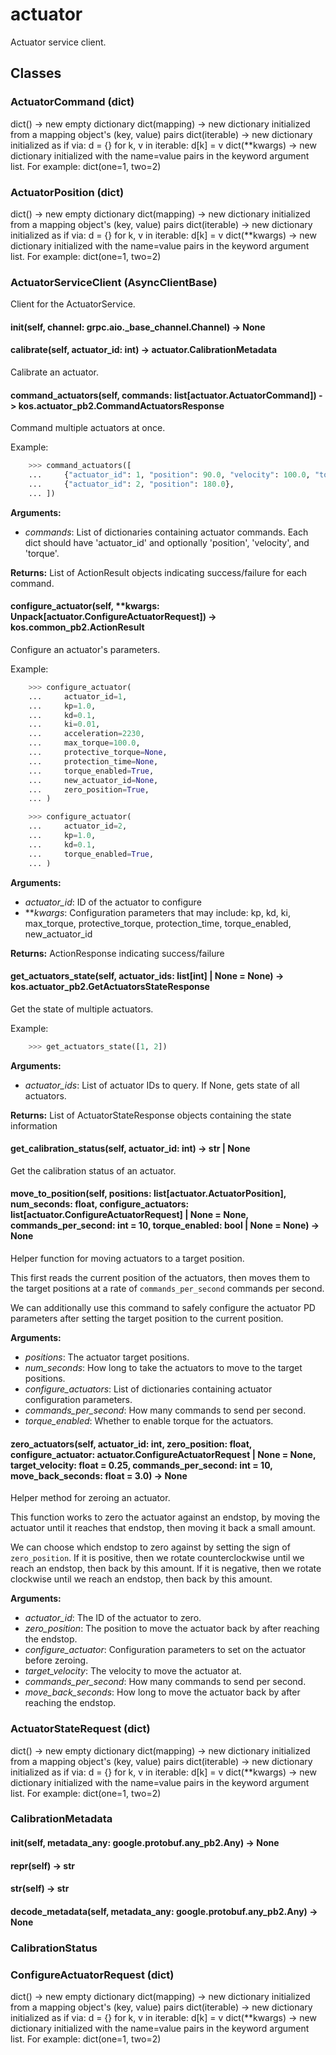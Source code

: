 # actuator

Actuator service client.

## Classes

### ActuatorCommand (dict)

dict() -> new empty dictionary
dict(mapping) -> new dictionary initialized from a mapping object's
    (key, value) pairs
dict(iterable) -> new dictionary initialized as if via:
    d = {}
    for k, v in iterable:
        d[k] = v
dict(**kwargs) -> new dictionary initialized with the name=value pairs
    in the keyword argument list.  For example:  dict(one=1, two=2)

### ActuatorPosition (dict)

dict() -> new empty dictionary
dict(mapping) -> new dictionary initialized from a mapping object's
    (key, value) pairs
dict(iterable) -> new dictionary initialized as if via:
    d = {}
    for k, v in iterable:
        d[k] = v
dict(**kwargs) -> new dictionary initialized with the name=value pairs
    in the keyword argument list.  For example:  dict(one=1, two=2)

### ActuatorServiceClient (AsyncClientBase)

Client for the ActuatorService.

#### __init__(self, channel: grpc.aio._base_channel.Channel) -> None


#### calibrate(self, actuator_id: int) -> actuator.CalibrationMetadata

Calibrate an actuator.

#### command_actuators(self, commands: list[actuator.ActuatorCommand]) -> kos.actuator_pb2.CommandActuatorsResponse

Command multiple actuators at once.

Example:
```python
    >>> command_actuators([
    ...     {"actuator_id": 1, "position": 90.0, "velocity": 100.0, "torque": 1.0},
    ...     {"actuator_id": 2, "position": 180.0},
    ... ])

```
**Arguments:**
- *commands*: List of dictionaries containing actuator commands.
             Each dict should have 'actuator_id' and optionally 'position',
             'velocity', and 'torque'.

**Returns:**
    List of ActionResult objects indicating success/failure for each command.

#### configure_actuator(self, **kwargs: Unpack[actuator.ConfigureActuatorRequest]) -> kos.common_pb2.ActionResult

Configure an actuator's parameters.

Example:
```python
    >>> configure_actuator(
    ...     actuator_id=1,
    ...     kp=1.0,
    ...     kd=0.1,
    ...     ki=0.01,
    ...     acceleration=2230,
    ...     max_torque=100.0,
    ...     protective_torque=None,
    ...     protection_time=None,
    ...     torque_enabled=True,
    ...     new_actuator_id=None,
    ...     zero_position=True,
    ... )

    >>> configure_actuator(
    ...     actuator_id=2,
    ...     kp=1.0,
    ...     kd=0.1,
    ...     torque_enabled=True,
    ... )

```
**Arguments:**
- *actuator_id*: ID of the actuator to configure
- ***kwargs*: Configuration parameters that may include:
             kp, kd, ki, max_torque, protective_torque,
             protection_time, torque_enabled, new_actuator_id

**Returns:**
    ActionResponse indicating success/failure

#### get_actuators_state(self, actuator_ids: list[int] | None = None) -> kos.actuator_pb2.GetActuatorsStateResponse

Get the state of multiple actuators.

Example:
```python
    >>> get_actuators_state([1, 2])

```
**Arguments:**
- *actuator_ids*: List of actuator IDs to query. If None, gets state of all actuators.

**Returns:**
    List of ActuatorStateResponse objects containing the state information

#### get_calibration_status(self, actuator_id: int) -> str | None

Get the calibration status of an actuator.

#### move_to_position(self, positions: list[actuator.ActuatorPosition], num_seconds: float, configure_actuators: list[actuator.ConfigureActuatorRequest] | None = None, commands_per_second: int = 10, torque_enabled: bool | None = None) -> None

Helper function for moving actuators to a target position.

This first reads the current position of the actuators, then moves them
to the target positions at a rate of `commands_per_second` commands per
second.

We can additionally use this command to safely configure the actuator
PD parameters after setting the target position to the current position.

**Arguments:**
- *positions*: The actuator target positions.
- *num_seconds*: How long to take the actuators to move to the target
        positions.
- *configure_actuators*: List of dictionaries containing actuator
        configuration parameters.
- *commands_per_second*: How many commands to send per second.
- *torque_enabled*: Whether to enable torque for the actuators.

#### zero_actuators(self, actuator_id: int, zero_position: float, configure_actuator: actuator.ConfigureActuatorRequest | None = None, target_velocity: float = 0.25, commands_per_second: int = 10, move_back_seconds: float = 3.0) -> None

Helper method for zeroing an actuator.

This function works to zero the actuator against an endstop, by moving
the actuator until it reaches that endstop, then moving it back a small
amount.

We can choose which endstop to zero against by setting the sign of
`zero_position`. If it is positive, then we rotate counterclockwise
until we reach an endstop, then back by this amount. If it is negative,
then we rotate clockwise until we reach an endstop, then back by this
amount.

**Arguments:**
- *actuator_id*: The ID of the actuator to zero.
- *zero_position*: The position to move the actuator back by after
        reaching the endstop.
- *configure_actuator*: Configuration parameters to set on the actuator
        before zeroing.
- *target_velocity*: The velocity to move the actuator at.
- *commands_per_second*: How many commands to send per second.
- *move_back_seconds*: How long to move the actuator back by after
        reaching the endstop.

### ActuatorStateRequest (dict)

dict() -> new empty dictionary
dict(mapping) -> new dictionary initialized from a mapping object's
    (key, value) pairs
dict(iterable) -> new dictionary initialized as if via:
    d = {}
    for k, v in iterable:
        d[k] = v
dict(**kwargs) -> new dictionary initialized with the name=value pairs
    in the keyword argument list.  For example:  dict(one=1, two=2)

### CalibrationMetadata


#### __init__(self, metadata_any: google.protobuf.any_pb2.Any) -> None


#### __repr__(self) -> str


#### __str__(self) -> str


#### decode_metadata(self, metadata_any: google.protobuf.any_pb2.Any) -> None


### CalibrationStatus


### ConfigureActuatorRequest (dict)

dict() -> new empty dictionary
dict(mapping) -> new dictionary initialized from a mapping object's
    (key, value) pairs
dict(iterable) -> new dictionary initialized as if via:
    d = {}
    for k, v in iterable:
        d[k] = v
dict(**kwargs) -> new dictionary initialized with the name=value pairs
    in the keyword argument list.  For example:  dict(one=1, two=2)
